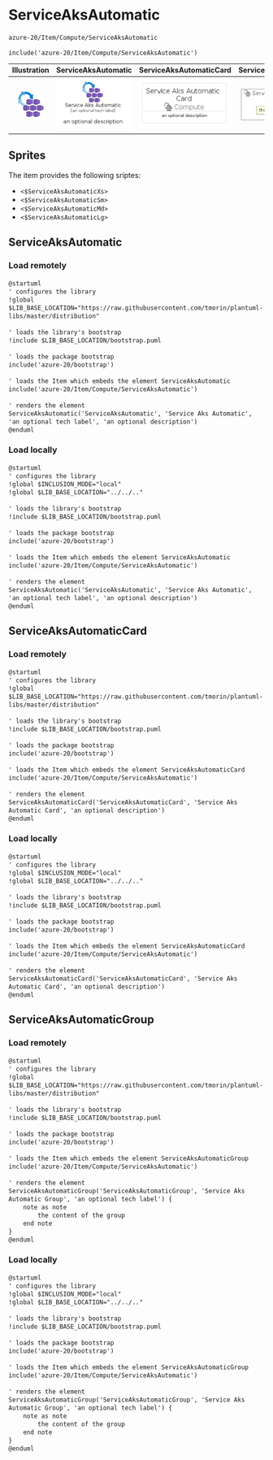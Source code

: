 # ServiceAksAutomatic


```text
azure-20/Item/Compute/ServiceAksAutomatic
```

```text
include('azure-20/Item/Compute/ServiceAksAutomatic')
```



| Illustration | ServiceAksAutomatic | ServiceAksAutomaticCard | ServiceAksAutomaticGroup |
| :---: | :---: | :---: | :---: |
| ![illustration for Illustration](../../../azure-20/Item/Compute/ServiceAksAutomatic.png) | ![illustration for ServiceAksAutomatic](../../../azure-20/Item/Compute/ServiceAksAutomatic.Local.png) | ![illustration for ServiceAksAutomaticCard](../../../azure-20/Item/Compute/ServiceAksAutomaticCard.Local.png) | ![illustration for ServiceAksAutomaticGroup](../../../azure-20/Item/Compute/ServiceAksAutomaticGroup.Local.png) |



## Sprites
The item provides the following sriptes:

- `<$ServiceAksAutomaticXs>`
- `<$ServiceAksAutomaticSm>`
- `<$ServiceAksAutomaticMd>`
- `<$ServiceAksAutomaticLg>`





## ServiceAksAutomatic

### Load remotely
```plantuml
@startuml
' configures the library
!global $LIB_BASE_LOCATION="https://raw.githubusercontent.com/tmorin/plantuml-libs/master/distribution"

' loads the library's bootstrap
!include $LIB_BASE_LOCATION/bootstrap.puml

' loads the package bootstrap
include('azure-20/bootstrap')

' loads the Item which embeds the element ServiceAksAutomatic
include('azure-20/Item/Compute/ServiceAksAutomatic')

' renders the element
ServiceAksAutomatic('ServiceAksAutomatic', 'Service Aks Automatic', 'an optional tech label', 'an optional description')
@enduml
```

### Load locally
```plantuml
@startuml
' configures the library
!global $INCLUSION_MODE="local"
!global $LIB_BASE_LOCATION="../../.."

' loads the library's bootstrap
!include $LIB_BASE_LOCATION/bootstrap.puml

' loads the package bootstrap
include('azure-20/bootstrap')

' loads the Item which embeds the element ServiceAksAutomatic
include('azure-20/Item/Compute/ServiceAksAutomatic')

' renders the element
ServiceAksAutomatic('ServiceAksAutomatic', 'Service Aks Automatic', 'an optional tech label', 'an optional description')
@enduml
```

## ServiceAksAutomaticCard

### Load remotely
```plantuml
@startuml
' configures the library
!global $LIB_BASE_LOCATION="https://raw.githubusercontent.com/tmorin/plantuml-libs/master/distribution"

' loads the library's bootstrap
!include $LIB_BASE_LOCATION/bootstrap.puml

' loads the package bootstrap
include('azure-20/bootstrap')

' loads the Item which embeds the element ServiceAksAutomaticCard
include('azure-20/Item/Compute/ServiceAksAutomatic')

' renders the element
ServiceAksAutomaticCard('ServiceAksAutomaticCard', 'Service Aks Automatic Card', 'an optional description')
@enduml
```

### Load locally
```plantuml
@startuml
' configures the library
!global $INCLUSION_MODE="local"
!global $LIB_BASE_LOCATION="../../.."

' loads the library's bootstrap
!include $LIB_BASE_LOCATION/bootstrap.puml

' loads the package bootstrap
include('azure-20/bootstrap')

' loads the Item which embeds the element ServiceAksAutomaticCard
include('azure-20/Item/Compute/ServiceAksAutomatic')

' renders the element
ServiceAksAutomaticCard('ServiceAksAutomaticCard', 'Service Aks Automatic Card', 'an optional description')
@enduml
```

## ServiceAksAutomaticGroup

### Load remotely
```plantuml
@startuml
' configures the library
!global $LIB_BASE_LOCATION="https://raw.githubusercontent.com/tmorin/plantuml-libs/master/distribution"

' loads the library's bootstrap
!include $LIB_BASE_LOCATION/bootstrap.puml

' loads the package bootstrap
include('azure-20/bootstrap')

' loads the Item which embeds the element ServiceAksAutomaticGroup
include('azure-20/Item/Compute/ServiceAksAutomatic')

' renders the element
ServiceAksAutomaticGroup('ServiceAksAutomaticGroup', 'Service Aks Automatic Group', 'an optional tech label') {
    note as note
        the content of the group
    end note
}
@enduml
```

### Load locally
```plantuml
@startuml
' configures the library
!global $INCLUSION_MODE="local"
!global $LIB_BASE_LOCATION="../../.."

' loads the library's bootstrap
!include $LIB_BASE_LOCATION/bootstrap.puml

' loads the package bootstrap
include('azure-20/bootstrap')

' loads the Item which embeds the element ServiceAksAutomaticGroup
include('azure-20/Item/Compute/ServiceAksAutomatic')

' renders the element
ServiceAksAutomaticGroup('ServiceAksAutomaticGroup', 'Service Aks Automatic Group', 'an optional tech label') {
    note as note
        the content of the group
    end note
}
@enduml
```

